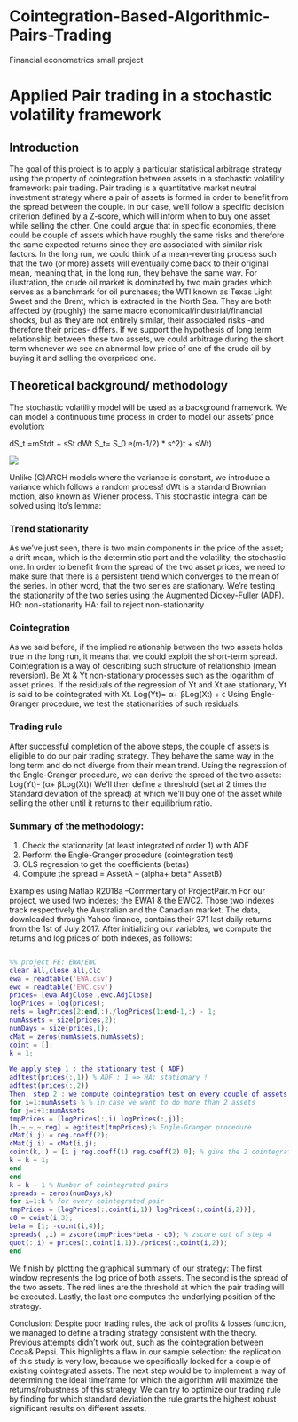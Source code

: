 # Cointegration-Based-Algorithmic-Pairs-Trading
Financial econometrics small project 

# Applied Pair trading in a stochastic volatility framework
## Introduction
The goal of this project is to apply a particular statistical arbitrage strategy using the property of cointegration between assets in a stochastic volatility framework: pair trading.
Pair trading is a quantitative market neutral investment strategy where a pair of assets is formed in order to benefit from the spread between the couple. In our case, we’ll follow a specific decision criterion defined by a Z-score, which will inform when to buy one asset while selling the other.
One could argue that in specific economies, there could be couple of assets which have roughly the same risks and therefore the same expected returns since they are associated with similar risk factors. In the long run, we could think of a mean-reverting process such that the two (or more) assets will eventually come back to their original mean, meaning that, in the long run, they behave the same way.
For illustration, the crude oil market is dominated by two main grades which serves as a benchmark for oil purchases; the WTI known as Texas Light Sweet and the Brent, which is extracted in the North Sea. They are both affected by (roughly) the same macro economical/industrial/financial shocks, but as they are not entirely similar, their associated risks -and therefore their prices- differs. If we support the hypothesis of long term relationship between these two assets, we could arbitrage during the short term whenever we see an abnormal low price of one of the crude oil by buying it and selling the overpriced one.
## Theoretical background/ methodology
The stochastic volatility model will be used as a background framework. We can model a continuous time process in order to model our assets’ price evolution:


dS_t =mStdt + sSt  dWt
S_t= S_0 e(m-1/2) * s^2)t + sWt)

<img src="https://render.githubusercontent.com/render/math?math=dS_t =mStdt+sStdWt">

Unlike (G)ARCH models where the variance is constant, we introduce a variance which follows a random process! dWt is a standard Brownian motion, also known as Wiener process. This stochastic integral can be solved using Ito’s lemma:
### Trend stationarity
As we’ve just seen, there is two main components in the price of the asset; a drift mean, which is the deterministic part and the volatility, the stochastic one.
In order to benefit from the spread of the two asset prices, we need to make sure that there is a persistent trend which converges to the mean of the series. In other word, that the two series are stationary.
We’re testing the stationarity of the two series using the Augmented Dickey-Fuller (ADF).
H0: non-stationarity HA: fail to reject non-stationarity

### Cointegration
As we said before, if the implied relationship between the two assets holds true in the long run, it means that we could exploit the short-term spread. Cointegration is a way of describing such structure of relationship (mean reversion).
Be Xt & Yt non-stationary processes such as the logarithm of asset prices. If the residuals of the regression of Yt and Xt are stationary, Yt is said to be cointegrated with Xt.
Log(Yt)= α+ βLog(Xt) + ϵ
Using Engle-Granger procedure, we test the stationarities of such residuals.
### Trading rule
After successful completion of the above steps, the couple of assets is eligible to do our pair trading strategy. They behave the same way in the long term and do not diverge from their mean trend.
Using the regression of the Engle-Granger procedure, we can derive the spread of the two assets:
Log(Yt)- (α+ βLog(Xt))
We’ll then define a threshold (set at 2 times the Standard deviation of the spread) at which we’ll buy one of the asset while selling the other until it returns to their equilibrium ratio.
### Summary of the methodology:
1. Check the stationarity (at least integrated of order 1) with ADF
2. Perform the Engle-Granger procedure (cointegration test)
3. OLS regression to get the coefficients (betas)
4. Compute the spread = AssetA – (alpha+ beta* AssetB)

Examples using Matlab R2018a –Commentary of ProjectPair.m
For our project, we used two indexes; the EWA1 & the EWC2. Those two indexes track respectively the Australian and the Canadian market. The data, downloaded through Yahoo finance, contains their 371 last daily returns from the 1st of July 2017.
After initializing our variables, we compute the returns and log prices of both indexes, as follows:
```Matlab

%% project FE: EWA/EWC
clear all,close all,clc
ewa = readtable('EWA.csv')
ewc = readtable('EWC.csv')
prices= [ewa.AdjClose ,ewc.AdjClose]
logPrices = log(prices);
rets = logPrices(2:end,:)./logPrices(1:end-1,:) - 1;
numAssets = size(prices,2);
numDays = size(prices,1);
cMat = zeros(numAssets,numAssets);
coint = [];
k = 1;

We apply step 1 : the stationary test ( ADF)
adftest(prices(:,1)) % ADF : 1 => HA: stationary !
adftest(prices(:,2))
Then, step 2 : we compute cointegration test on every couple of assets. In our case,only once because we only provide 2 assets, but the code is scalable to multiple assets.
for i=1:numAssets % % in case we want to do more than 2 assets
for j=i+1:numAssets
tmpPrices = [logPrices(:,i) logPrices(:,j)];
[h,~,~,~,reg] = egcitest(tmpPrices);% Engle-Granger procedure
cMat(i,j) = reg.coeff(2);
cMat(j,i) = cMat(i,j);
coint(k,:) = [i j reg.coeff(1) reg.coeff(2) 0]; % give the 2 cointegrated assets & their respective betas for the spread computation
k = k + 1;
end
end
k = k - 1 % Number of cointegrated pairs
spreads = zeros(numDays,k)
for i=1:k % for every cointegrated pair
tmpPrices = [logPrices(:,coint(i,1)) logPrices(:,coint(i,2))];
c0 = coint(i,3);
beta = [1; -coint(i,4)];
spreads(:,i) = zscore(tmpPrices*beta - c0); % zscore out of step 4
quot(:,i) = prices(:,coint(i,1))./prices(:,coint(i,2));
end

```

We finish by plotting the graphical summary of our strategy:
The first window represents the log price of both assets.
The second is the spread of the two assets. The red lines are the threshold at which the pair trading will be executed.
Lastly, the last one computes the underlying position of the strategy.



Conclusion:
Despite poor trading rules, the lack of profits & losses function, we managed to define a trading strategy consistent with the theory. Previous attempts didn’t work out, such as the cointegration between Coca& Pepsi. This highlights a flaw in our sample selection: the replication of this study is very low, because we specifically looked for a couple of existing cointegrated assets. The next step would be to implement a way of determining the ideal timeframe for which the algorithm will maximize the returns/robustness of this strategy. We can try to optimize our trading rule by finding for which standard deviation the rule grants the highest robust significant results on different assets.
